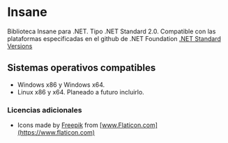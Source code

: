 # Insane
Biblioteca Insane para .NET. Tipo .NET Standard 2.0. Compatible con las plataformas especificadas en el github de .NET Foundation [.NET Standard Versions](https://github.com/dotnet/standard/blob/master/docs/versions.md) 

## Sistemas operativos compatibles
* Windows x86 y Windows x64.
* Linux x86 y x64. Planeado a futuro incluirlo.

### Licencias adicionales
* Icons made by [Freepik](https://www.freepik.com) from [www.Flaticon.com](https://www.flaticon.com)
